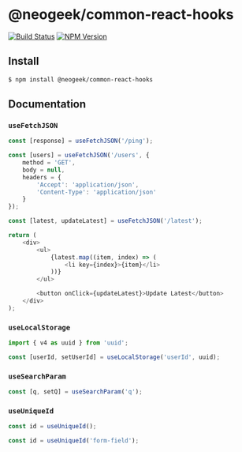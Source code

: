 # @neogeek/common-react-hooks

[![Build Status](https://travis-ci.com/neogeek/common-react-hooks.svg?branch=master)](https://travis-ci.com/neogeek/common-react-hooks)
[![NPM Version](http://img.shields.io/npm/v/@neogeek/common-react-hooks.svg?style=flat)](https://www.npmjs.org/package/@neogeek/common-react-hooks)

## Install

```bash
$ npm install @neogeek/common-react-hooks
```

## Documentation

### `useFetchJSON`

```javascript
const [response] = useFetchJSON('/ping');
```

```javascript
const [users] = useFetchJSON('/users', {
    method = 'GET',
    body = null,
    headers = {
        'Accept': 'application/json',
        'Content-Type': 'application/json'
    }
});
```

```javascript
const [latest, updateLatest] = useFetchJSON('/latest');

return (
    <div>
        <ul>
            {latest.map((item, index) => (
                <li key={index}>{item}</li>
            ))}
        </ul>

        <button onClick={updateLatest}>Update Latest</button>
    </div>
);
```

### `useLocalStorage`

```javascript
import { v4 as uuid } from 'uuid';

const [userId, setUserId] = useLocalStorage('userId', uuid);
```

### `useSearchParam`

```javascript
const [q, setQ] = useSearchParam('q');
```

### `useUniqueId`

```javascript
const id = useUniqueId();
```

```javascript
const id = useUniqueId('form-field');
```
